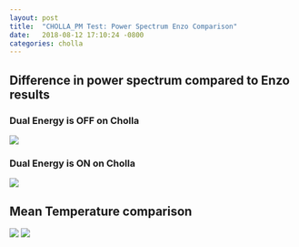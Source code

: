 ```yaml
---
layout: post
title:  "CHOLLA_PM Test: Power Spectrum Enzo Comparison"
date:   2018-08-12 17:10:24 -0800
categories: cholla
---
```


## Difference in power spectrum compared to Enzo results

### Dual Energy is OFF on Cholla
<img src="{{ site.url }}assets/images/power_enzo_error_noDE.png">




### Dual Energy is ON on Cholla
<img src="{{ site.url }}assets/images/power_enzo_error_DE.png">




## Mean Temperature comparison
<img src="{{ site.url }}assets/images/internal_energy_enzo.png">



<img src="{{ site.url }}assets/images/internal_energy_error.png">
